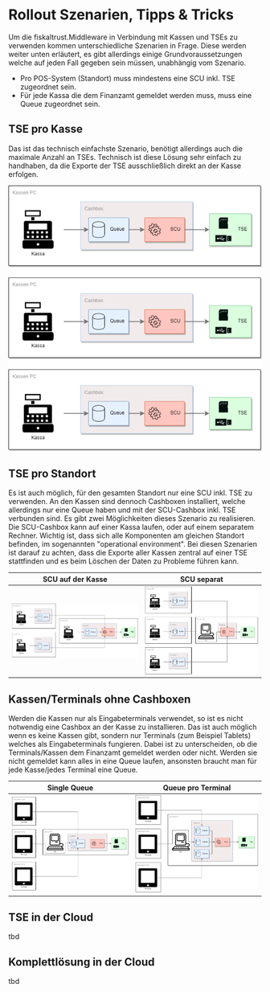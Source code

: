 # Rollout Szenarien, Tipps & Tricks
Um die fiskaltrust.Middleware in Verbindung mit Kassen und TSEs zu verwenden kommen unterschiedliche Szenarien in Frage. Diese werden weiter unten erläutert, es gibt allerdings einige Grundvoraussetzungen welche auf jeden Fall gegeben sein müssen, unabhängig vom Szenario.

- Pro POS-System (Standort) muss mindestens eine SCU inkl. TSE zugeordnet sein.
- Für jede Kassa die dem Finanzamt gemeldet werden muss, muss eine Queue zugeordnet sein.

## TSE pro Kasse
Das ist das technisch einfachste Szenario, benötigt allerdings auch die maximale Anzahl an TSEs. Technisch ist diese Lösung sehr einfach zu handhaben, da die Exporte der TSE ausschließlich direkt an der Kasse erfolgen.

![tse-per-cashregister](media/tse-per-cashregister.png)

## TSE pro Standort
Es ist auch möglich, für den gesamten Standort nur eine SCU inkl. TSE zu verwenden. An den Kassen sind dennoch Cashboxen installiert, welche allerdings nur eine Queue haben und mit der SCU-Cashbox inkl. TSE verbunden sind. Es gibt zwei Möglichkeiten dieses Szenario zu realisieren. Die SCU-Cashbox kann auf einer Kassa laufen, oder auf einem separatem Rechner. Wichtig ist, dass sich alle Komponenten am gleichen Standort befinden, im sogenannten "operational environment". Bei diesen Szenarien ist darauf zu achten, dass die Exporte aller Kassen zentral auf einer TSE stattfinden und es beim Löschen der Daten zu Probleme führen kann.

SCU auf der Kasse|SCU separat
:--:|:--:
![tse-on-cashregister](media/tse-on-cashregister.png)|![tse-separated](media/tse-separated.png)

## Kassen/Terminals ohne Cashboxen
Werden die Kassen nur als Eingabeterminals verwendet, so ist es nicht notwendig eine Cashbox an der Kasse zu installieren. Das ist auch möglich wenn es keine Kassen gibt, sondern nur Terminals (zum Beispiel Tablets) welches als Eingabeterminals fungieren. Dabei ist zu unterscheiden, ob die Terminals/Kassen dem Finanzamt gemeldet werden oder nicht. Werden sie nicht gemeldet kann alles in eine Queue laufen, ansonsten braucht man für jede Kasse/jedes Terminal eine Queue. 

Single Queue|Queue pro Terminal
:--:|:--:
![terminals-single-queue](media/terminals-single-queue.png)|![terminals-multi-queue](media/terminals-multi-queue.png)

## TSE in der Cloud
tbd

## Komplettlösung in der Cloud
tbd